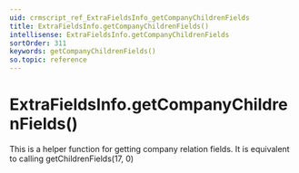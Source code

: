 ```yaml
---
uid: crmscript_ref_ExtraFieldsInfo_getCompanyChildrenFields
title: ExtraFieldsInfo.getCompanyChildrenFields()
intellisense: ExtraFieldsInfo.getCompanyChildrenFields
sortOrder: 311
keywords: getCompanyChildrenFields()
so.topic: reference
---
```


# ExtraFieldsInfo.getCompanyChildrenFields()

This is a helper function for getting company relation fields. It is equivalent to calling getChildrenFields(17, 0)


